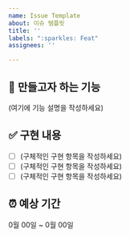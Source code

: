 ```yaml
---
name: Issue Template
about: 이슈 템플릿
title: ''
labels: ":sparkles: Feat"
assignees: ''

---
```


## 📌 만들고자 하는 기능

(여기에 기능 설명을 작성하세요)

## ✅ 구현 내용

- [ ]  (구체적인 구현 항목을 작성하세요)
- [ ]  (구체적인 구현 항목을 작성하세요)
- [ ]  (구체적인 구현 항목을 작성하세요)

## ⏰ 예상 기간

0월 00일 ~ 0월 00일
